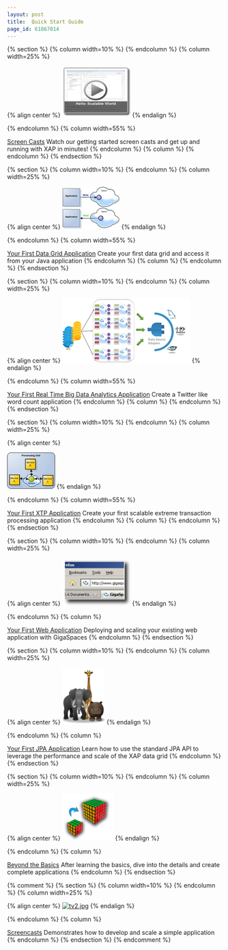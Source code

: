 ```yaml
---
layout: post
title:  Quick Start Guide
page_id: 61867014
---
```


{% section %}
{% column width=10% %}
{% endcolumn %}
{% column width=25% %}

{% align center %}
[![screencasts-single.jpg](/attachment_files/screencasts-single.jpg)](./screen-casts.html)
{% endalign %}

{% endcolumn %}
{% column width=55% %}

[Screen Casts](./screen-casts.html)
Watch our getting started screen casts and get up and running with XAP in minutes!
{% endcolumn %}
{% column %}
{% endcolumn %}
{% endsection %}

{% section %}
{% column width=10% %}
{% endcolumn %}
{% column width=25% %}

{% align center %}
[![tot-data-grid-logo.jpg](/attachment_files/tot-data-grid-logo.jpg)](./your-first-data-grid-application.html)
{% endalign %}

{% endcolumn %}
{% column width=55% %}

[Your First Data Grid Application](./your-first-data-grid-application.html)
Create your first data grid and access it from your Java application
{% endcolumn %}
{% column %}
{% endcolumn %}
{% endsection %}

{% section %}
{% column width=10% %}
{% endcolumn %}
{% column width=25% %}

{% align center %}
[![rt_arch.png](/attachment_files/rt_arch.png)](./your-first-real-time-big-data-analytics-application.html)
{% endalign %}

{% endcolumn %}
{% column width=55% %}

[Your First Real Time Big Data Analytics Application](./your-first-real-time-big-data-analytics-application.html)
Create a Twitter like word count application
{% endcolumn %}
{% column %}
{% endcolumn %}
{% endsection %}

{% section %}
{% column width=10% %}
{% endcolumn %}
{% column width=25% %}

{% align center %}

[![tot-xtp-logo.jpg](/attachment_files/tot-xtp-logo.jpg)](./your-first-xtp-application.html)
{% endalign %}

{% endcolumn %}
{% column width=55% %}

[Your First XTP Application](./your-first-xtp-application.html)
Create your first scalable extreme transaction processing application
{% endcolumn %}
{% column %}
{% endcolumn %}
{% endsection %}

{% section %}
{% column width=10% %}
{% endcolumn %}
{% column width=25% %}

{% align center %}
[![web-icon.jpg](/attachment_files/web-icon.jpg)](./your-first-web-application.html)
{% endalign %}

{% endcolumn %}
{% column %}

[Your First Web Application](./your-first-web-application.html)
Deploying and scaling your existing web application with GigaSpaces
{% endcolumn %}
{% endsection %}

{% section %}
{% column width=10% %}
{% endcolumn %}
{% column width=25% %}

{% align center %}
[![Your First JPA Application](/attachment_files/animals.png)](./your-first-jpa-application.html)
{% endalign %}

{% endcolumn %}
{% column %}

[Your First JPA Application](./your-first-jpa-application.html)
Learn how to use the standard JPA API to leverage the performance and scale of the XAP data grid
{% endcolumn %}
{% endsection %}

{% section %}
{% column width=10% %}
{% endcolumn %}
{% column width=25% %}

{% align center %}
[![scale2.jpg](/attachment_files/scale2.jpg)](./beyond-the-basics.html)
{% endalign %}

{% endcolumn %}
{% column %}

[Beyond the Basics](./beyond-the-basics.html)
After learning the basics, dive into the details and create complete applications
{% endcolumn %}
{% endsection %}

{% comment %}
{% section %}
{% column width=10% %}
{% endcolumn %}
{% column width=25% %}

{% align center %}
[![tv2.jpg](/attachment_files/tv2.jpg)](./screen-casts.html)
{% endalign %}

{% endcolumn %}
{% column %}

[Screencasts](./screen-casts.html)
Demonstrates how to develop and scale a simple application
{% endcolumn %}
{% endsection %}
{% endcomment %}
